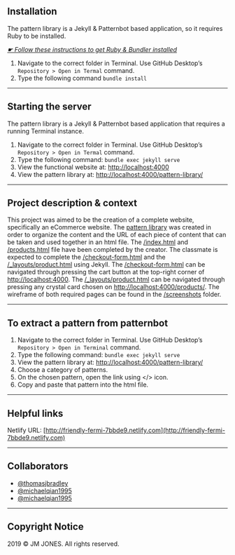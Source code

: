 ## Installation

The pattern library is a Jekyll & Patternbot based application, so it requires Ruby to be installed.

[*☛ Follow these instructions to get Ruby & Bundler installed*](https://learn-the-web.algonquindesign.ca/courses/web-dev-4/install-more-developer-tools/)

1. Navigate to the correct folder in Terminal. Use GitHub Desktop’s `Repository > Open in Termal` command.
2. Type the following command `bundle install`

---

## Starting the server

The pattern library is a Jekyll & Patternbot based application that requires a running Terminal instance.

1. Navigate to the correct folder in Terminal. Use GitHub Desktop’s `Repository > Open in Termal` command.
2. Type the following command: `bundle exec jekyll serve`
3. View the functional website at: [http://localhost:4000](http://localhost:4000)
4. View the pattern library at: [http://localhost:4000/pattern-library/](http://localhost:4000/pattern-library/)

---

## Project description & context

This project was aimed to be the creation of a complete website, specifically an eCommerce website. The [pattern library](http://localhost:4000/pattern-library/) was created in order to organize the content and the URL of each piece of content that can be taken and used together in an html file. The [/index.html](/index.html) and [/products.html](/products.html) file have been completed by the creator. The classmate is expected to complete the [/checkout-form.html](/checkout-form.html) and the [/_layouts/product.html](/_layouts/product.html) using Jekyll. The [/checkout-form.html](/checkout-forms.html) can be navigated through pressing the cart button at the top-right corner of [http://localhost:4000](http://localhost:4000). The [/_layouts/product.html](/_layouts/product.html) can be navigated through pressing any crystal card chosen on [http://localhost:4000/products/](http://localhost:4000/products/). The wireframe of both required pages can be found in the [/screenshots](/screenshots) folder.

---

## To extract a pattern from patternbot

1. Navigate to the correct folder in Terminal. Use GitHub Desktop’s `Repository > Open in Terminal` command.
2. Type the following command: `bundle exec jekyll serve`
3. View the pattern library at: [http://localhost:4000/pattern-library/](http://localhost:4000/pattern-library/)
4. Choose a category of patterns.
5. On the chosen pattern, open the link using </> icon.
6. Copy and paste that pattern into the html file.

---

## Helpful links

Netlify URL: [http://friendly-fermi-7bbde9.netlify.com](http://friendly-fermi-7bbde9.netlify.com)

---

## Collaborators
- [@thomasjbradley](https://github.com/thomasjbradley)
- [@michaelqian1995](https://github.com/michaelqian1995)
- [@michaelqian1995](https://github.com/michaelqian1995)

---
## Copyright Notice

2019 © JM JONES. All rights reserved.
